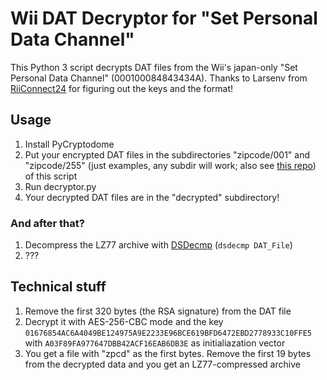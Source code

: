 Wii DAT Decryptor for "Set Personal Data Channel"
==============
This Python 3 script decrypts DAT files from the Wii's japan-only "Set Personal Data Channel" (000100084843434A).
Thanks to Larsenv from [RiiConnect24](https://rc24.xyz/) for figuring out the keys and the format!

## Usage
1. Install PyCryptodome
2. Put your encrypted DAT files in the subdirectories "zipcode/001" and "zipcode/255" (just examples, any subdir will work; also see [this repo](https://github.com/RiiConnect24/CFH/tree/master/zipcode)) of this script
3. Run decryptor.py
4. Your decrypted DAT files are in the "decrypted" subdirectory!

### And after that?
1. Decompress the LZ77 archive with [DSDecmp](https://www.romhacking.net/utilities/789/) (`dsdecmp DAT_File`)
2. ???

## Technical stuff
1. Remove the first 320 bytes (the RSA signature) from the DAT file
2. Decrypt it with AES-256-CBC mode and the key `01676854AC6A4049BE124975A9E2233E96BCE619BFD6472EBD2778933C10FFE5` with `A03F89FA977647DBB42ACF16EAB6DB3E` as initialiazation vector
3. You get a file with "zpcd" as the first bytes. Remove the first 19 bytes from the decrypted data and you get an LZ77-compressed archive
